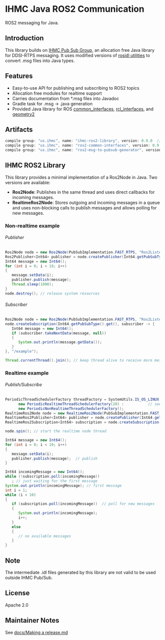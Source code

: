 # IHMC Java ROS2 Communication

ROS2 messaging for Java.

## Introduction

This library builds on [IHMC Pub Sub Group](https://github.com/ihmcrobotics/ihmc-pub-sub-group), an allocation free Java library for DDSI-RTPS messaging. It uses modified versions of [rosidl utilities](https://github.com/ros2/rosidl) to convert .msg files into Java types.

## Features

- Easy-to-use API for publishing and subscribing to ROS2 topics
- Allocation free modules for realtime support
- Carries documentation from *.msg files into Javadoc
- Gradle task for .msg -> .java generation
- Provided Java library for ROS [common_interfaces](https://github.com/ros2/common_interfaces), [rcl_interfaces](https://github.com/ros2/rcl_interfaces), and [geometry2](https://github.com/ros2/geometry2)

## Artifacts

```gradle
compile group: "us.ihmc", name: "ihmc-ros2-library", version: 0.9.0  // publish/subscribe API
compile group: "us.ihmc", name: "ros2-common-interfaces", version: 0.9.0  // ROS2 common message library
compile group: "us.ihmc", name: "ros2-msg-to-pubsub-generator", version: 0.9.0  // generator for .msg -> .java
```

## IHMC ROS2 Library

This library provides a minimal implementation of a Ros2Node in Java. Two versions are available:

- **Ros2Node**: Publishes in the same thread and uses direct callbacks for incoming messages.
- **RealtimeRos2Node**:	Stores outgoing and incoming messages in a queue and uses non-blocking calls to publish messages and allows polling for new messages.

### Non-realtime example

###### Publisher

```java
Ros2Node node = new Ros2Node(PubSubImplementation.FAST_RTPS, "Ros2ListenerExample");
Ros2Publisher<Int64> publisher = node.createPublisher(Int64.getPubSubType().get(), "/example");
Int64 message = new Int64();
for (int i = 0; i < 10; i++)
{
   message.setData(i);
   publisher.publish(message);
   Thread.sleep(1000);
}
node.destroy(); // release system resources
```

###### Subscriber

```java
Ros2Node node = new Ros2Node(PubSubImplementation.FAST_RTPS, "Ros2ListenerExample");
node.createSubscription(Int64.getPubSubType().get(), subscriber -> {
   Int64 message = new Int64();
   if (subscriber.takeNextData(message, null))
   {
      System.out.println(message.getData());
   }
}, "/example");

Thread.currentThread().join(); // keep thread alive to receive more messages
```

### Realtime example

###### Publish/Subscribe

```java
PeriodicThreadSchedulerFactory threadFactory = SystemUtils.IS_OS_LINUX ? // realtime threads only work on linux
      new PeriodicRealtimeThreadSchedulerFactory(20) :           // see https://github.com/ihmcrobotics/ihmc-realtime
      new PeriodicNonRealtimeThreadSchedulerFactory();                   // to setup realtime threads
RealtimeRos2Node node = new RealtimeRos2Node(PubSubImplementation.FAST_RTPS, threadFactory, "NonRealtimeRos2PublishSubscribeExample", "");
RealtimeRos2Publisher<Int64> publisher = node.createPublisher(Int64.getPubSubType().get(), "/example");
RealtimeRos2Subscription<Int64> subscription = node.createSubscription(Int64.getPubSubType().get(), "/example");

node.spin(); // start the realtime node thread

Int64 message = new Int64();
for (int i = 0; i < 10; i++)
{
   message.setData(i);
   publisher.publish(message);  // publish
}

Int64 incomingMessage = new Int64();
while (!subscription.poll(incomingMessage))
   ; // just waiting for the first message
System.out.println(incomingMessage); // first message
int i = 1;
while (i < 10)
{
   if (subscription.poll(incomingMessage))  // poll for new messages
   {
      System.out.println(incomingMessage);
      i++;
   }
   else
   {
      // no available messages
   }
}
```

## Note

The intermediate .idl files generated by this library are not valid to be used outside IHMC Pub/Sub. 

## License

Apache 2.0

## Maintainer Notes

See [docs/Making a release.md](docs/Making%20a%20release.md)
 